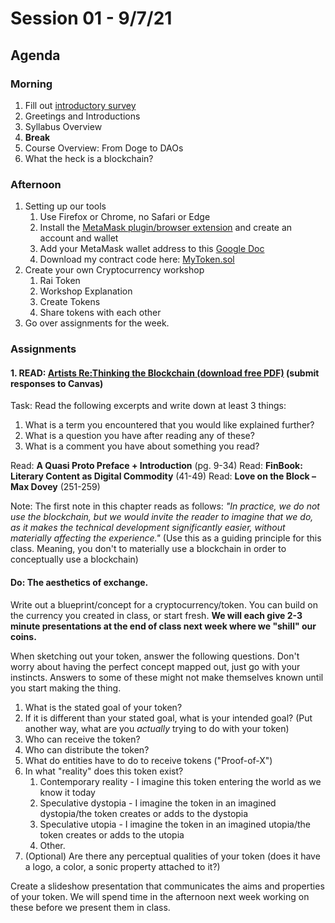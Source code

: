 # Session 01 - 9/7/21

## Agenda

### Morning

1. Fill out [introductory survey](https://forms.gle/J3cy3QTPAkDBhTn79)
2. Greetings and Introductions
3. Syllabus Overview
4. **Break**
5. Course Overview: From Doge to DAOs
6. What the heck is a blockchain?

### Afternoon

1. Setting up our tools
   1. Use Firefox or Chrome, no Safari or Edge
   2. Install the [MetaMask plugin/browser extension](https://metamask.io/) and create an account and wallet
   3. Add your MetaMask wallet address to this [Google Doc](https://docs.google.com/document/d/1cSG_7wc2ZxakW5AQsfg7-Se_rLnSV-tfDZKyISfvlGI/edit?usp=sharing)
   5. Download my contract code here: [MyToken.sol](code/session01/ERC20Workshop/MyToken.sol)
2. Create your own Cryptocurrency workshop
   1. Rai Token
   2. Workshop Explanation
   3. Create Tokens
   4. Share tokens with each other
3. Go over assignments for the week.

### Assignments

#### **1. READ: [Artists Re:Thinking the Blockchain (download free PDF)](http://torquetorque.net/wp-content/uploads/ArtistsReThinkingTheBlockchain.pdf) (submit responses to Canvas)**

Task: Read the following excerpts and write down at least 3 things:

   1. What is a term you encountered that you would like explained further?
   2. What is a question you have after reading any of these?
   3. What is a comment you have about something you read?

Read: **A Quasi Proto Preface + Introduction** (pg. 9-34)
Read: **FinBook: Literary Content as Digital Commodity** (41-49)
Read: **Love on the Block – Max Dovey** (251-259)

Note: The first note in this chapter reads as follows: *"In practice, we do not use the blockchain, but we would invite the reader to imagine that we do, as it makes the technical development significantly easier, without materially affecting the experience."* (Use this as a guiding principle for this class. Meaning, you don't to materially use a blockchain in order to conceptually use a blockchain)

#### **Do: The aesthetics of exchange.**

Write out a blueprint/concept for a cryptocurrency/token. You can build on the currency you created in class, or start fresh. **We will each give 2-3 minute presentations at the end of class next week where we "shill" our coins.**

When sketching out your token, answer the following questions. Don't worry about having the perfect concept mapped out, just go with your instincts. Answers to some of these might not make themselves known until you start making the thing.

1. What is the stated goal of your token?
2. If it is different than your stated goal, what is your intended goal? (Put another way, what are you *actually* trying to do with your token)
3. Who can receive the token?
4. Who can distribute the token?
5. What do entities have to do to receive tokens ("Proof-of-X")
6. In what "reality" does this token exist?
   1. Contemporary reality - I imagine this token entering the world as we know it today
   2. Speculative dystopia - I imagine the token in an imagined dystopia/the token creates or adds to the dystopia
   3. Speculative utopia - I imagine the token in an imagined utopia/the token creates or adds to the utopia
   4. Other.
7. (Optional) Are there any perceptual qualities of your token (does it have a logo, a color, a sonic property attached to it?)

Create a slideshow presentation that communicates the aims and properties of your token. We will spend time in the afternoon next week working on these before we present them in class.
